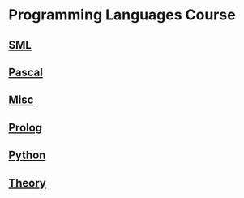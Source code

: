 # Programming Languages Course

## [SML](./Material/Tutorials/sml/)
## [Pascal](./Material/Tutorials/pascal/)
## [Misc](./Material/Tutorials/misc/)
## [Prolog](./Material/Tutorials/prolog/)
## [Python](./Material/Tutorials/python/)
## [Theory](./Material/Tutorials/theory/)

